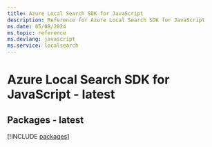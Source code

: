 ```yaml
---
title: Azure Local Search SDK for JavaScript
description: Reference for Azure Local Search SDK for JavaScript
ms.date: 05/08/2024
ms.topic: reference
ms.devlang: javascript
ms.service: localsearch
---
```

# Azure Local Search SDK for JavaScript - latest
## Packages - latest
[!INCLUDE [packages](local-search-index.md)]